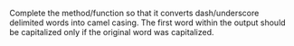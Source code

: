 Complete the method/function so that it converts dash/underscore delimited words into camel casing. The first word within the output should be capitalized only if the original word was capitalized.